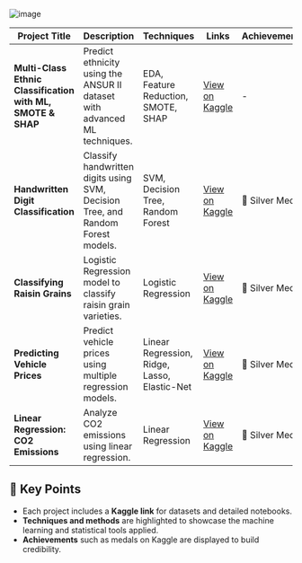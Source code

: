 ![image](https://github.com/user-attachments/assets/52cf4c63-63ea-4630-bf2e-14bb30dc0122)


| **Project Title**                                | **Description**                                                                 | **Techniques**                           | **Links**                                                                                                                                         | **Achievements**       |
|--------------------------------------------------|---------------------------------------------------------------------------------|------------------------------------------|----------------------------------------------------------------------------------------------------------------------------------------------------|-------------------------|
| **Multi-Class Ethnic Classification with ML, SMOTE & SHAP** | Predict ethnicity using the ANSUR II dataset with advanced ML techniques.       | EDA, Feature Reduction, SMOTE, SHAP      | [View on Kaggle](https://www.kaggle.com/code/yaaryiitturan/multi-class-ethnic-classification-ml-smote-shap)                                       | -                       |
| **Handwritten Digit Classification**             | Classify handwritten digits using SVM, Decision Tree, and Random Forest models. | SVM, Decision Tree, Random Forest        | [View on Kaggle](https://www.kaggle.com/code/yaaryiitturan/handwritten-digit-classification-svm-dt-rf)                                            | 🥈 Silver Medal          |
| **Classifying Raisin Grains**                    | Logistic Regression model to classify raisin grain varieties.                   | Logistic Regression                      | [View on Kaggle](https://www.kaggle.com/code/yaaryiitturan/classifying-raisin-with-logistic-regression)                                           | 🥈 Silver Medal         |
| **Predicting Vehicle Prices**                    | Predict vehicle prices using multiple regression models.                        | Linear Regression, Ridge, Lasso, Elastic-Net | [View on Kaggle](https://www.kaggle.com/code/yaaryiitturan/predicting-vehicle-prices-using-regression-models)                                     | 🥈 Silver Medal         |
| **Linear Regression: CO2 Emissions**             | Analyze CO2 emissions using linear regression.                                  | Linear Regression                        | [View on Kaggle](https://www.kaggle.com/code/yaaryiitturan/lineer-regression-co2-emissions)                                                       | 🥈 Silver Medal                       |

## 🔗 Key Points
- Each project includes a **Kaggle link** for datasets and detailed notebooks.
- **Techniques and methods** are highlighted to showcase the machine learning and statistical tools applied.
- **Achievements** such as medals on Kaggle are displayed to build credibility.




